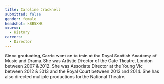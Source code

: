 ```yaml
---
title: Caroline Cracknell
submitted: false
gender: female
headshot: kBB5XH8
course:
  - History
careers:
  - Director
---
```


Since graduating, Carrie went on to train at the Royal Scottish Academy of Music and Drama. She was Artistic Director of the Gate Theatre, London between 2007 & 2012. She was Associate Director at the Young Vic between 2012 & 2013 and the Royal Court between 2013 and 2014. She has also directed multiple productions for the National Theatre.